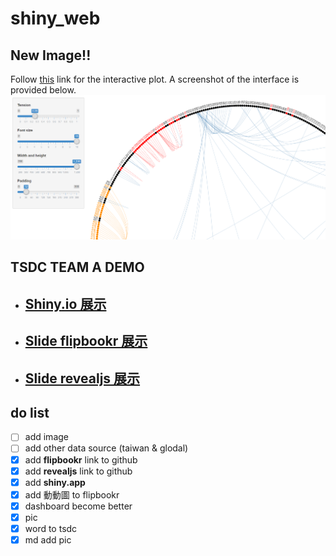 # shiny_web

## New Image!!
Follow [this](https://vivianchiou.github.io/shiny_web/img/plot_edgebundle.html) link for the interactive plot. A screenshot of the interface is provided below.
![new image](img/edgebundle.png)

## TSDC TEAM A DEMO

- ## [**Shiny.io 展示**](https://tkustatdc.shinyapps.io/deepdataprogram_3rd_team_a_covid19/)


- ## [**Slide flipbookr 展示**](https://vivianchiou.github.io/shiny_web/slide_flipbookr.html)
  

- ## [**Slide revealjs 展示**](https://vivianchiou.github.io/shiny_web/slide_revealjs.html)



## do list
- [ ] add image
- [ ] add other data source (taiwan & glodal)
- [x] add **flipbookr** link to github
- [x] add **revealjs** link to github
- [x] add **shiny.app**
- [x] add 動動圖 to flipbookr
- [x] dashboard become better
- [x] pic
- [x] word to tsdc
- [x] md add pic 
